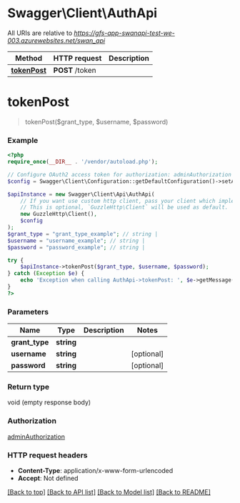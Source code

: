 # Swagger\Client\AuthApi

All URIs are relative to *https://gfs-app-swanapi-test-we-003.azurewebsites.net/swan_api*

Method | HTTP request | Description
------------- | ------------- | -------------
[**tokenPost**](AuthApi.md#tokenPost) | **POST** /token | 


# **tokenPost**
> tokenPost($grant_type, $username, $password)



### Example
```php
<?php
require_once(__DIR__ . '/vendor/autoload.php');

// Configure OAuth2 access token for authorization: adminAuthorization
$config = Swagger\Client\Configuration::getDefaultConfiguration()->setAccessToken('YOUR_ACCESS_TOKEN');

$apiInstance = new Swagger\Client\Api\AuthApi(
    // If you want use custom http client, pass your client which implements `GuzzleHttp\ClientInterface`.
    // This is optional, `GuzzleHttp\Client` will be used as default.
    new GuzzleHttp\Client(),
    $config
);
$grant_type = "grant_type_example"; // string | 
$username = "username_example"; // string | 
$password = "password_example"; // string | 

try {
    $apiInstance->tokenPost($grant_type, $username, $password);
} catch (Exception $e) {
    echo 'Exception when calling AuthApi->tokenPost: ', $e->getMessage(), PHP_EOL;
}
?>
```

### Parameters

Name | Type | Description  | Notes
------------- | ------------- | ------------- | -------------
 **grant_type** | **string**|  |
 **username** | **string**|  | [optional]
 **password** | **string**|  | [optional]

### Return type

void (empty response body)

### Authorization

[adminAuthorization](../../README.md#adminAuthorization)

### HTTP request headers

 - **Content-Type**: application/x-www-form-urlencoded
 - **Accept**: Not defined

[[Back to top]](#) [[Back to API list]](../../README.md#documentation-for-api-endpoints) [[Back to Model list]](../../README.md#documentation-for-models) [[Back to README]](../../README.md)

